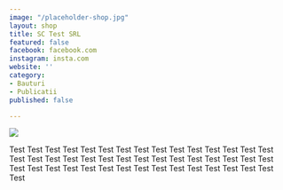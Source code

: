 ```yaml
---
image: "/placeholder-shop.jpg"
layout: shop
title: SC Test SRL
featured: false
facebook: facebook.com
instagram: insta.com
website: ''
category:
- Bauturi
- Publicatii
published: false

---
```

![](/images/shops/shops/salon.jpg)

Test Test Test Test Test Test Test Test Test Test Test Test Test Test Test Test Test Test Test Test Test Test Test Test Test Test Test Test Test Test Test Test Test Test Test Test Test Test Test Test Test Test Test Test Test Test